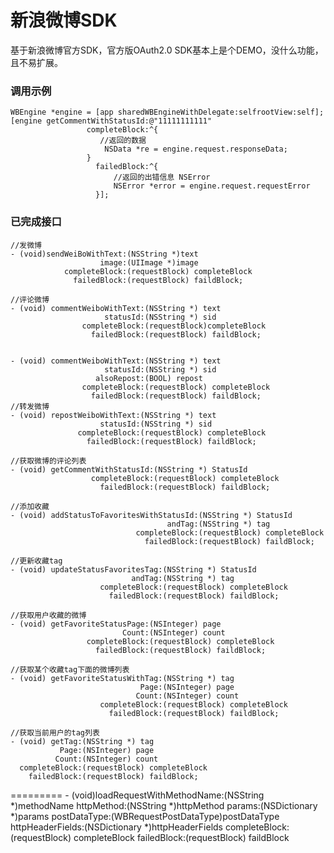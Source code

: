 # 新浪微博SDK #

基于新浪微博官方SDK，官方版OAuth2.0 SDK基本上是个DEMO，没什么功能，且不易扩展。

### 调用示例

    WBEngine *engine = [app sharedWBEngineWithDelegate:selfrootView:self];
    [engine getCommentWithStatusId:@"11111111111"
                     completeBlock:^{  
                     	//返回的数据
                         NSData *re = engine.request.responseData;
                     }
                       failedBlock:^{
                           //返回的出错信息 NSError
                           NSError *error = engine.request.requestError
                       }];

### 已完成接口 ###

	//发微博
	- (void)sendWeiBoWithText:(NSString *)text
	                    image:(UIImage *)image
	            completeBlock:(requestBlock) completeBlock
	              failedBlock:(requestBlock) faildBlock;

	//评论微博
	- (void) commentWeiboWithText:(NSString *) text
	                     statusId:(NSString *) sid
	                completeBlock:(requestBlock)completeBlock
	                  failedBlock:(requestBlock) faildBlock;


	- (void) commentWeiboWithText:(NSString *) text
	                     statusId:(NSString *) sid
	                   alsoRepost:(BOOL) repost
	                completeBlock:(requestBlock) completeBlock
	                  failedBlock:(requestBlock) faildBlock;
	//转发微博
	- (void) repostWeiboWithText:(NSString *) text
	                    statusId:(NSString *) sid
	               completeBlock:(requestBlock) completeBlock
	                 failedBlock:(requestBlock) faildBlock;

	//获取微博的评论列表
	- (void) getCommentWithStatusId:(NSString *) StatusId
	                  completeBlock:(requestBlock) completeBlock
	                    failedBlock:(requestBlock) faildBlock;

	//添加收藏
	- (void) addStatusToFavoritesWithStatusId:(NSString *) StatusId
	                                   andTag:(NSString *) tag
	                            completeBlock:(requestBlock) completeBlock
	                              failedBlock:(requestBlock) faildBlock;

	//更新收藏tag
	- (void) updateStatusFavoritesTag:(NSString *) StatusId
	                           andTag:(NSString *) tag
	                    completeBlock:(requestBlock) completeBlock
	                      failedBlock:(requestBlock) faildBlock;

	//获取用户收藏的微博
	- (void) getFavoriteStatusPage:(NSInteger) page
	                         Count:(NSInteger) count
	                 completeBlock:(requestBlock) completeBlock
	                   failedBlock:(requestBlock) faildBlock;

	//获取某个收藏tag下面的微博列表
	- (void) getFavoriteStatusWithTag:(NSString *) tag
	                             Page:(NSInteger) page
	                            Count:(NSInteger) count
	                    completeBlock:(requestBlock) completeBlock
	                      failedBlock:(requestBlock) faildBlock;

	//获取当前用户的tag列表
	- (void) getTag:(NSString *) tag
	           Page:(NSInteger) page
	          Count:(NSInteger) count
	  completeBlock:(requestBlock) completeBlock
	    failedBlock:(requestBlock) faildBlock;


=========
	- (void)loadRequestWithMethodName:(NSString *)methodName
	                       httpMethod:(NSString *)httpMethod
	                           params:(NSDictionary *)params
	                     postDataType:(WBRequestPostDataType)postDataType
	                 httpHeaderFields:(NSDictionary *)httpHeaderFields
	                    completeBlock:(requestBlock) completeBlock
	                      failedBlock:(requestBlock) faildBlock
